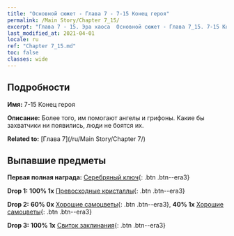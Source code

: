 ```yaml
---
title: "Основной сюжет - Глава 7 - 7-15 Конец героя"
permalink: /Main Story/Chapter 7_15/
excerpt: "Глава 7 - 15. Эра хаоса  Основной сюжет - Глава 7_15. 7-15 Конец героя"
last_modified_at: 2021-04-01
locale: ru
ref: "Chapter 7_15.md"
toc: false
classes: wide
---
```


## Подробности

 **Имя:** 7-15 Конец героя

 **Описание:** Более того, им помогают ангелы и грифоны. Какие бы захватчики ни появились, люди не боятся их.

 **Related to:** [Глава 7](/ru/Main Story/Chapter 7/)

## Выпавшие предметы

 **Первая полная награда:** [Серебряный ключ](/ru/Items/con_693/){: .btn .btn--era3}

 **Drop 1:** **100% 1x** [Превосходные кристаллы](/ru/Items/mat_24/){: .btn .btn--era3}

 **Drop 2:** **60% 0x** [Хорошие самоцветы](/ru/Items/mat_16/){: .btn .btn--era3}, **40% 1x** [Хорошие самоцветы](/ru/Items/mat_16/){: .btn .btn--era3}

 **Drop 3:** **100% 1x** [Свиток заклинания](/ru/Items/con_694/){: .btn .btn--era3}

